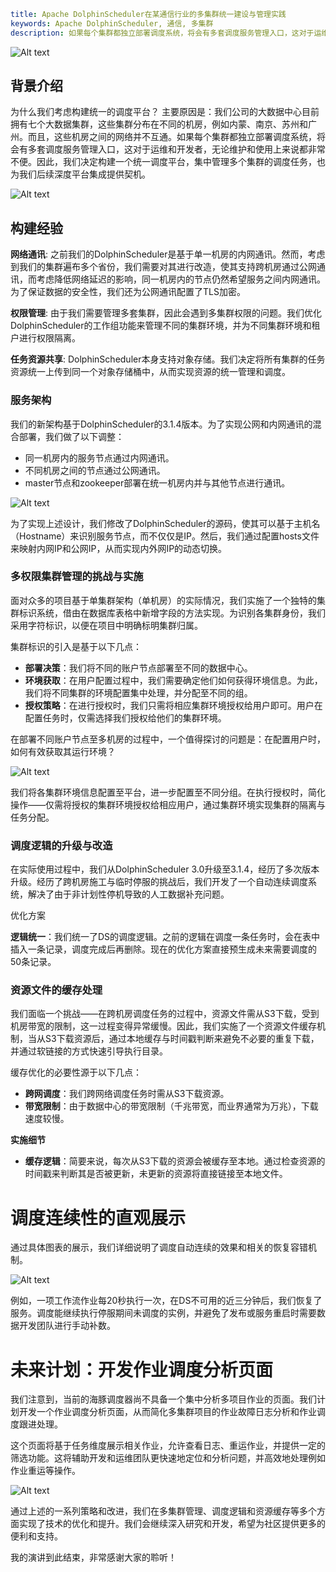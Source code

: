 ```yaml
title: Apache DolphinScheduler在某通信行业的多集群统一建设与管理实践
keywords: Apache DolphinScheduler, 通信, 多集群
description: 如果每个集群都独立部署调度系统，将会有多套调度服务管理入口，这对于运维和开发者，无论维护和使用上来说都非常不便。因此，我们决定构建一个统一调度平台，集中管理多个集群的调度任务，也为我们后续深度平台集成提供契机。
```

![Alt text](/img/2023-11-17/1.png)

## 背景介绍

为什么我们考虑构建统一的调度平台？ 主要原因是：我们公司的大数据中心目前拥有七个大数据集群，这些集群分布在不同的机房，例如内蒙、南京、苏州和广州。而且，这些机房之间的网络并不互通。如果每个集群都独立部署调度系统，将会有多套调度服务管理入口，这对于运维和开发者，无论维护和使用上来说都非常不便。因此，我们决定构建一个统一调度平台，集中管理多个集群的调度任务，也为我们后续深度平台集成提供契机。

![Alt text](/img/2023-11-17/2.png)

## 构建经验

**网络通讯**: 之前我们的DolphinScheduler是基于单一机房的内网通讯。然而，考虑到我们的集群遍布多个省份，我们需要对其进行改造，使其支持跨机房通过公网通讯，而考虑降低网络延迟的影响，同一机房内的节点仍然希望服务之间内网通讯。为了保证数据的安全性，我们还为公网通讯配置了TLS加密。

**权限管理**: 由于我们需要管理多套集群，因此会遇到多集群权限的问题。我们优化DolphinScheduler的工作组功能来管理不同的集群环境，并为不同集群环境和租户进行权限隔离。

**任务资源共享**: DolphinScheduler本身支持对象存储。我们决定将所有集群的任务资源统一上传到同一个对象存储桶中，从而实现资源的统一管理和调度。

### 服务架构

我们的新架构基于DolphinScheduler的3.1.4版本。为了实现公网和内网通讯的混合部署，我们做了以下调整：

- 同一机房内的服务节点通过内网通讯。
- 不同机房之间的节点通过公网通讯。
- master节点和zookeeper部署在统一机房内并与其他节点进行通讯。

![Alt text](/img/2023-11-17/3.png)

为了实现上述设计，我们修改了DolphinScheduler的源码，使其可以基于主机名（Hostname）来识别服务节点，而不仅仅是IP。然后，我们通过配置hosts文件来映射内网IP和公网IP，从而实现内外网IP的动态切换。

### **多权限集群管理的挑战与实施**

面对众多的项目基于单集群架构（单机房）的实际情况，我们实施了一个独特的集群标识系统，借由在数据库表格中新增字段的方法实现。为识别各集群身份，我们采用字符标识，以便在项目中明确标明集群归属。

集群标识的引入是基于以下几点：

- **部署决策**：我们将不同的账户节点部署至不同的数据中心。
- **环境获取**：在用户配置过程中，我们需要确定他们如何获得环境信息。为此，我们将不同集群的环境配置集中处理，并分配至不同的组。
- **授权策略**：在进行授权时，我们只需将相应集群环境授权给用户即可。用户在配置任务时，仅需选择我们授权给他们的集群环境。

在部署不同账户节点至多机房的过程中，一个值得探讨的问题是：在配置用户时，如何有效获取其运行环境？

![Alt text](/img/2023-11-17/4.png)

我们将各集群环境信息配置至平台，进一步配置至不同分组。在执行授权时，简化操作——仅需将授权的集群环境授权给相应用户，通过集群环境实现集群的隔离与任务分配。

### **调度逻辑的升级与改造**

在实际使用过程中，我们从DolphinScheduler 3.0升级至3.1.4，经历了多次版本升级。经历了跨机房施工与临时停服的挑战后，我们开发了一个自动连续调度系统，解决了由于非计划性停机导致的人工数据补充问题。

优化方案

**逻辑统一**：我们统一了DS的调度逻辑。之前的逻辑在调度一条任务时，会在表中插入一条记录，调度完成后再删除。现在的优化方案直接预生成未来需要调度的50条记录。

### **资源文件的缓存处理**

我们面临一个挑战——在跨机房调度任务的过程中，资源文件需从S3下载，受到机房带宽的限制，这一过程变得异常缓慢。因此，我们实施了一个资源文件缓存机制，当从S3下载资源后，通过本地缓存与时间戳判断来避免不必要的重复下载，并通过软链接的方式快速引导执行目录。

缓存优化的必要性源于以下几点：

- **跨网调度**：我们跨网络调度任务时需从S3下载资源。
- **带宽限制**：由于数据中心的带宽限制（千兆带宽，而业界通常为万兆），下载速度较慢。

**实施细节**

- **缓存逻辑**：简要来说，每次从S3下载的资源会被缓存至本地。通过检查资源的时间戳来判断其是否被更新，未更新的资源将直接链接至本地文件。

# **调度连续性的直观展示**

通过具体图表的展示，我们详细说明了调度自动连续的效果和相关的恢复容错机制。

![Alt text](/img/2023-11-17/5.png)

例如，一项工作流作业每20秒执行一次，在DS不可用的近三分钟后，我们恢复了服务。调度能继续执行停服期间未调度的实例，并避免了发布或服务重启时需要数据开发团队进行手动补数。

# **未来计划：开发作业调度分析页面**

我们注意到，当前的海豚调度器尚不具备一个集中分析多项目作业的页面。我们计划开发一个作业调度分析页面，从而简化多集群项目的作业故障日志分析和作业调度跟进处理。

这个页面将基于任务维度展示相关作业，允许查看日志、重运作业，并提供一定的筛选功能。这将辅助开发和运维团队更快速地定位和分析问题，并高效地处理例如作业重运等操作。

![Alt text](/img/2023-11-17/6.png)

通过上述的一系列策略和改进，我们在多集群管理、调度逻辑和资源缓存等多个方面实现了技术的优化和提升。我们会继续深入研究和开发，希望为社区提供更多的便利和支持。

我的演讲到此结束，非常感谢大家的聆听！